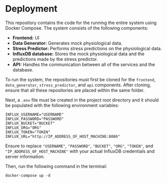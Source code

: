 # Deployment
This repository contains the code for the running the entire system using Docker Compose. The system consists of the following components:
- **Frontend:** UI 
- **Data Generator:** Generates mock physiological data.
- **Stress Predictor:** Performs stress predictions on the physiological data.
- **InfluxDB database:** Stores the mock physiological data and the predictions made by the stress predictor.
- **API:** Handles the communication between all of the services and the database.

To run the system, the repositories must first be cloned for the `frontend`, `data_generator`, `stress_predictor`, and `api` components. After cloning, ensure that all these repositories are placed within the same folder.

Next, a `.env` file must be created in the project root directory and it should be populated with the following environment variables:
```
INFLUX_USERNAME="USERNAME"
INFLUX_PASSWORD="PASSWORD"
INFLUX_BUCKET="BUCKET"
INFLUX_ORG="ORG"
INFLUX_TOKEN="TOKEN"
INFLUX_URL="http://IP_ADDRESS_OF_HOST_MACHINE:8086"
```
Ensure to replace `"USERNAME"`, `"PASSWORD"`, `"BUCKET"`, `"ORG"`, `"TOKEN"`, and `"IP_ADDRESS_OF_HOST_MACHINE"` with your actual InfluxDB credentials and server information.

Then, run the following command in the terminal:
```
docker-compose up -d
```